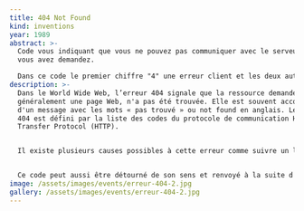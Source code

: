 ```yaml
---
title: 404 Not Found
kind: inventions
year: 1989
abstract: >-
  Code vous indiquant que vous ne pouvez pas communiquer avec le serveur que
  vous avez demandez.

  Dans ce code le premier chiffre "4" une erreur client et les deux autres chiffres indiquent une erreur générale.
description: >-
  Dans le World Wide Web, l’erreur 404 signale que la ressource demandée,
  généralement une page Web, n'a pas été trouvée. Elle est souvent accompagnée
  d'un message avec les mots « pas trouvé » ou not found en anglais. Le numéro
  404 est défini par la liste des codes du protocole de communication Hypertext
  Transfer Protocol (HTTP).


  Il existe plusieurs causes possibles à cette erreur comme suivre un lien mort, car la ressource demandée a été supprimée ou placée à une autre adresse, ou encore l'adresse est mal saisie par l'internaute dans son navigateur Web ou par le webmaster lors de la conception de sa page.


  Ce code peut aussi être détourné de son sens et renvoyé à la suite d'une restriction d’accès à certaines ressources web comme, par exemple, la censure.
image: /assets/images/events/erreur-404-2.jpg
gallery: /assets/images/events/erreur-404-2.jpg
---
```


